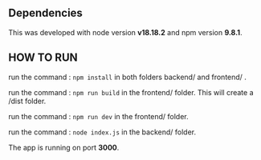 ## Dependencies

This was developed with node version **v18.18.2** and npm version **9.8.1**.

## HOW TO RUN 

run the command : `npm install` in both folders backend/ and frontend/ .

run the command : `npm run build` in the frontend/ folder. This will create a /dist folder.

run the command : `npm run dev` in the frontend/ folder.

run the command :  `node index.js` in the backend/ folder.

The app is running on port **3000**.
